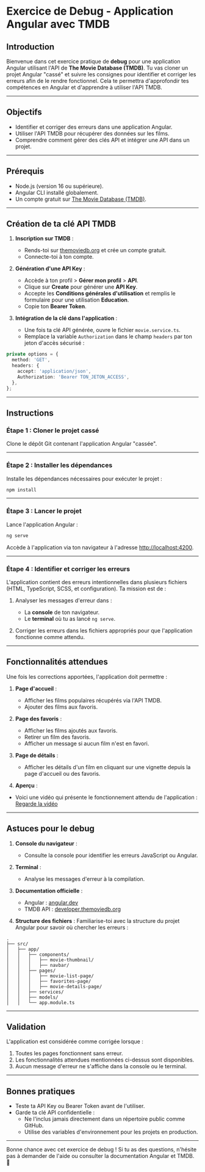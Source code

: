 # Exercice de Debug - Application Angular avec TMDB

## Introduction

Bienvenue dans cet exercice pratique de **debug** pour une application Angular utilisant l'API de **The Movie Database (TMDB)**. Tu vas cloner un projet Angular "cassé" et suivre les consignes pour identifier et corriger les erreurs afin de le rendre fonctionnel. Cela te permettra d'approfondir tes compétences en Angular et d'apprendre à utiliser l'API TMDB.

---

## Objectifs
- Identifier et corriger des erreurs dans une application Angular.
- Utiliser l'API TMDB pour récupérer des données sur les films.
- Comprendre comment gérer des clés API et intégrer une API dans un projet.

---

## Prérequis

- Node.js (version 16 ou supérieure).
- Angular CLI installé globalement.
- Un compte gratuit sur [The Movie Database (TMDB)](https://www.themoviedb.org/).

---

## Création de ta clé API TMDB

1. **Inscription sur TMDB** :
   - Rends-toi sur [themoviedb.org](https://www.themoviedb.org/) et crée un compte gratuit.
   - Connecte-toi à ton compte.

2. **Génération d'une API Key** :
   - Accède à ton profil > **Gérer mon profil** > **API**.
   - Clique sur **Create** pour générer une **API Key**.
   - Accepte les **Conditions générales d'utilisation** et remplis le formulaire pour une utilisation **Education**.
   - Copie ton **Bearer Token**.

3. **Intégration de la clé dans l'application** :
   - Une fois ta clé API générée, ouvre le fichier `movie.service.ts`.
   - Remplace la variable `Authorization` dans le champ `headers` par ton jeton d'accès sécurisé :

```typescript
private options = {
  method: 'GET',
  headers: {
    accept: 'application/json',
    Authorization: 'Bearer TON_JETON_ACCESS',
  },
};
```

---

## Instructions

### Étape 1 : Cloner le projet cassé

Clone le dépôt Git contenant l'application Angular "cassée".

---

### Étape 2 : Installer les dépendances

Installe les dépendances nécessaires pour exécuter le projet :

```bash
npm install
```

---

### Étape 3 : Lancer le projet

Lance l'application Angular :

```bash
ng serve
```

Accède à l'application via ton navigateur à l'adresse [http://localhost:4200](http://localhost:4200).

---

### Étape 4 : Identifier et corriger les erreurs

L'application contient des erreurs intentionnelles dans plusieurs fichiers (HTML, TypeScript, SCSS, et configuration). Ta mission est de :

1. Analyser les messages d'erreur dans :
   - La **console** de ton navigateur.
   - Le **terminal** où tu as lancé `ng serve`.

2. Corriger les erreurs dans les fichiers appropriés pour que l'application fonctionne comme attendu.

---

## Fonctionnalités attendues

Une fois les corrections apportées, l'application doit permettre :

1. **Page d'accueil** :
   - Afficher les films populaires récupérés via l'API TMDB.
   - Ajouter des films aux favoris.

2. **Page des favoris** :
   - Afficher les films ajoutés aux favoris.
   - Retirer un film des favoris.
   - Afficher un message si aucun film n'est en favori.

3. **Page de détails** :
   - Afficher les détails d'un film en cliquant sur une vignette depuis la page d'accueil ou des favoris.

4. **Aperçu** :
  - Voici une vidéo qui présente le fonctionnement attendu de l'application : [Regarde la vidéo](https://www.loom.com/share/52e5a4fe34a74162bae72c1265f9b14d?sid=b2cec31b-e6f4-4650-bdb0-6088f18f4591)

---

## Astuces pour le debug

1. **Console du navigateur** :
   - Consulte la console pour identifier les erreurs JavaScript ou Angular.

2. **Terminal** :
   - Analyse les messages d'erreur à la compilation.

3. **Documentation officielle** :
   - Angular : [angular.dev](https://angular.dev)
   - TMDB API : [developer.themoviedb.org](https://developer.themoviedb.org/docs)

4. **Structure des fichiers** :
   Familiarise-toi avec la structure du projet Angular pour savoir où chercher les erreurs :

```
.
├── src/
│   ├── app/
│   │   ├── components/
│   │   │   ├── movie-thumbnail/
│   │   │   ├── navbar/
│   │   ├── pages/
│   │   │   ├── movie-list-page/
│   │   │   ├── favorites-page/
│   │   │   ├── movie-details-page/
│   │   ├── services/
│   │   ├── models/
│   │   └── app.module.ts
```

---

## Validation

L'application est considérée comme corrigée lorsque :

1. Toutes les pages fonctionnent sans erreur.
2. Les fonctionnalités attendues mentionnées ci-dessus sont disponibles.
3. Aucun message d'erreur ne s'affiche dans la console ou le terminal.

---

## Bonnes pratiques

- Teste ta API Key ou Bearer Token avant de l'utiliser.
- Garde ta clé API confidentielle :
  - Ne l'inclus jamais directement dans un répertoire public comme GitHub.
  - Utilise des variables d'environnement pour les projets en production.

---

Bonne chance avec cet exercice de debug ! Si tu as des questions, n'hésite pas à demander de l'aide ou consulter la documentation Angular et TMDB. 🚀

